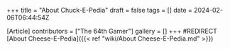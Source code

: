 +++
title = "About Chuck-E-Pedia"
draft = false
tags = []
date = 2024-02-06T06:44:54Z

[Article]
contributors = ["The 64th Gamer"]
gallery = []
+++
#REDIRECT [About Cheese-E-Pedia]({{< ref "wiki/About Cheese-E-Pedia.md" >}})
